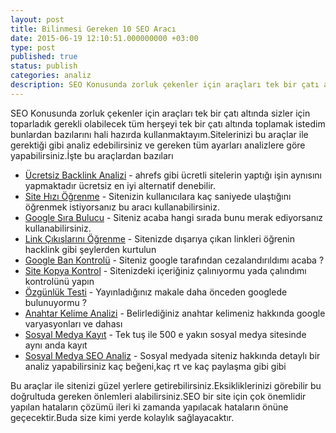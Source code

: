 ```yaml
---
layout: post
title: Bilinmesi Gereken 10 SEO Aracı
date: 2015-06-19 12:10:51.000000000 +03:00
type: post
published: true
status: publish
categories: analiz
description: SEO Konusunda zorluk çekenler için araçları tek bir çatı altında sizler için toparladık gerekli olabilecek tüm herşeyi tek bir çatı altında
---
```


SEO Konusunda zorluk çekenler için araçları tek bir çatı altında sizler için toparladık gerekli olabilecek tüm herşeyi tek bir çatı altında toplamak istedim bunlardan bazılarını hali hazırda kullanmaktayım.Sitelerinizi bu araçlar ile gerektiği gibi analiz edebilirsiniz ve gereken tüm ayarları analizlere göre yapabilirsiniz.İşte bu araçlardan bazıları

- [Ücretsiz Backlink Analizi](http://siteexplorer.info/domain/mertcangokgoz.com) - ahrefs gibi ücretli sitelerin yaptığı işin aynısını yapmaktadır ücretsiz en iyi alternatif denebilir.
- [Site Hızı Öğrenme](http://tools.pingdom.com/fpt/#!/dNdT0n/mertcangokgoz.com) - Sitenizin kullanıcılara kaç saniyede ulaştığını öğrenmek istiyorsanız bu aracı kullanabilirsiniz.
- [Google Sıra Bulucu](http://analiz.r10.net/sira-bulucu/) - Siteniz acaba hangi sırada bunu merak ediyorsanız kullanabilirsiniz.
- [Link Çıkışlarını Öğrenme](https://wmaraci.com/link-cikartici) - Sitenizde dışarıya çıkan linkleri öğrenin hacklink gibi şeylerden kurtulun
- [Google Ban Kontrolü](http://analiz.r10.net/google-ban-kontrolu/) - Siteniz google tarafından cezalandırıldımı acaba ?
- [Site Kopya Kontrol](http://www.copyscape.com/) - Sitenizdeki içeriğiniz çalınıyormu yada çalındımı kontrolünü yapın
- [Özgünlük Testi](http://smallseotools.com/plagiarism-checker/) - Yayınladığınız makale daha önceden googlede bulunuyormu ?
- [Anahtar Kelime Analizi](http://keywordtool.io/) - Belirlediğiniz anahtar kelimeniz hakkında google varyasyonları ve dahası
- [Sosyal Medya Kayıt](http://knowem.com/) - Tek tuş ile 500 e yakın sosyal medya sitesinde aynı anda kayıt
- [Sosyal Medya SEO Analiz](http://www.quicksprout.com/) - Sosyal medyada siteniz hakkında detaylı bir analiz yapabilirsiniz kaç beğeni,kaç rt ve kaç paylaşma gibi gibi

Bu araçlar ile sitenizi güzel yerlere getirebilirsiniz.Eksikliklerinizi görebilir bu doğrultuda gereken önlemleri alabilirsiniz.SEO bir site için çok önemlidir yapılan hataların çözümü ileri ki zamanda yapılacak hataların önüne geçecektir.Buda size kimi yerde kolaylık sağlayacaktır.
